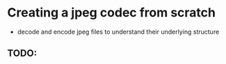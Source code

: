 # Creating a jpeg codec from scratch
- decode and encode jpeg files to understand their underlying structure

## TODO:
